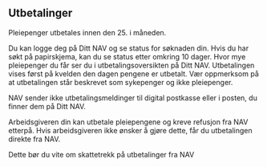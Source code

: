 ## Utbetalinger

Pleiepenger utbetales innen den 25. i måneden.

Du kan logge deg på Ditt NAV og se status for søknaden din. Hvis du har søkt på papirskjema, kan du se status etter omkring 10 dager. Hvor mye pleiepenger du får ser du i utbetalingsoversikten på Ditt NAV. Utbetalingen vises først på kvelden den dagen pengene er utbetalt. Vær oppmerksom på at utbetalingen står beskrevet som sykepenger og ikke pleiepenger.

NAV sender ikke utbetalingsmeldinger til digital postkasse eller i posten, du finner dem på Ditt NAV.

Arbeidsgiveren din kan utbetale pleiepengene og kreve refusjon fra NAV etterpå. Hvis arbeidsgiveren ikke ønsker å gjøre dette, får du utbetalingen direkte fra NAV.

Dette bør du vite om skattetrekk på utbetalinger fra NAV
